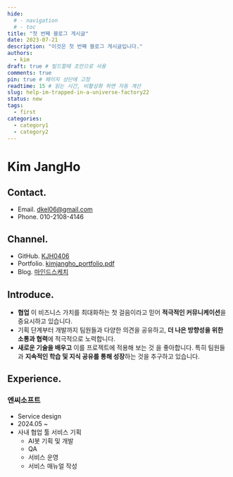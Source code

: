 ```yaml
---
hide:
  # - navigation
  # - toc
title: "첫 번째 블로그 게시글"
date: 2023-07-21
description: "이것은 첫 번째 블로그 게시글입니다."
authors:
  - kim
draft: true # 빌드할때 초안으로 사용
comments: true
pin: true # 페이지 상단에 고정
readtime: 15 # 읽는 시간, 비활성화 하면 자동 계산
slug: help-im-trapped-in-a-universe-factory22
status: new
tags:
  - first
categories:
  - category1
  - category2
---
```


# Kim JangHo

## Contact.

- Email. dkel06@gmail.com
- Phone. 010-2108-4146

## Channel.

- GitHub. [KJH0406](https://github.com/KJH0406)
- Portfolio. [kimjangho_portfolio.pdf](https://mindsketch.vercel.app/kimjangho_portfolio.pdf)
- Blog. [마인드스케치](https://mindsketch365.com)

## Introduce.

- **협업** 이 비즈니스 가치를 최대화하는 첫 걸음이라고 믿어 **적극적인 커뮤니케이션**을 중요시하고 있습니다.
- 기획 단계부터 개발까지 팀원들과 다양한 의견을 공유하고, **더 나은 방향성을 위한 소통과 협력**에 적극적으로 노력합니다.
- **새로운 기술을 배우고** 이를 프로젝트에 적용해 보는 것 을 좋아합니다. 특히 팀원들과 **지속적인 학습 및 지식 공유를 통해 성장**하는 것을 추구하고 있습니다.

## Experience.

### **엔씨소프트**

- Service design
- 2024.05 ~
- 사내 협업 툴 서비스 기획
  - AI봇 기획 및 개발
  - QA
  - 서비스 운영
  - 서비스 매뉴얼 작성

